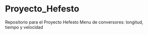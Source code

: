 # Proyecto_Hefesto
Repositorio para el Proyecto Hefesto
  Menu de conversores: longitud, tiempo y velocidad

